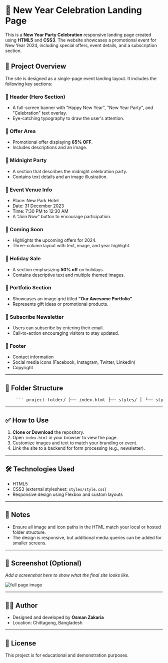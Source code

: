 # 🎉 New Year Celebration Landing Page

This is a **New Year Party Celebration** responsive landing page created using **HTML5** and **CSS3**. The website showcases a promotional event for New Year 2024, including special offers, event details, and a subscription section.

## 🧾 Project Overview

The site is designed as a single-page event landing layout. It includes the following key sections:

### 🔹 Header (Hero Section)

- A full-screen banner with "Happy New Year", "New Year Party", and "Celebration" text overlay.
- Eye-catching typography to draw the user's attention.

### 🔹 Offer Area

- Promotional offer displaying **65% OFF**.
- Includes descriptions and an image.

### 🔹 Midnight Party

- A section that describes the midnight celebration party.
- Contains text details and an image illustration.

### 🔹 Event Venue Info

- Place: New Park Hotel
- Date: 31 December 2023
- Time: 7:30 PM to 12:30 AM
- A "Join Now" button to encourage participation.

### 🔹 Coming Soon

- Highlights the upcoming offers for 2024.
- Three-column layout with text, image, and year highlight.

### 🔹 Holiday Sale

- A section emphasizing **50% off** on holidays.
- Contains descriptive text and multiple themed images.

### 🔹 Portfolio Section

- Showcases an image grid titled **"Our Awesome Portfolio"**.
- Represents gift ideas or promotional products.

### 🔹 Subscribe Newsletter

- Users can subscribe by entering their email.
- Call-to-action encouraging visitors to stay updated.

### 🔹 Footer

- Contact information
- Social media icons (Facebook, Instagram, Twitter, LinkedIn)
- Copyright

---

## 📁 Folder Structure

<pre lang="markdown">
    ``` project-folder/ ├── index.html ├── styles/ │ └── style.css ├── images/ │ ├── banner.jpg │ └── logo.png ├── icons/ │ ├── Facebook.png │ ├── Twitter.png │ └── Instagram.png └── README.md ```
</pre>

---

## ✅ How to Use

1. **Clone or Download** the repository.
2. Open `index.html` in your browser to view the page.
3. Customize images and text to match your branding or event.
4. Link the site to a backend for form processing (e.g., newsletter).

---

## 🛠️ Technologies Used

- HTML5
- CSS3 (external stylesheet: `styles/style.css`)
- Responsive design using Flexbox and custom layouts

---

## 📌 Notes

- Ensure all image and icon paths in the HTML match your local or hosted folder structure.
- The design is responsive, but additional media queries can be added for smaller screens.

---

## 📸 Screenshot (Optional)

_Add a screenshot here to show what the final site looks like._

<img src="./full-page-image/new-year-offer-resources-full-page.png" alt="full page image">

---

## 👨‍💻 Author

- Designed and developed by **Osman Zakaria**
- Location: Chittagong, Bangladesh

---

## 📝 License

This project is for educational and demonstration purposes.
